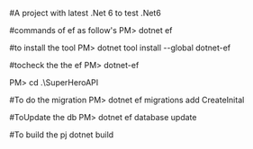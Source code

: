 #A project with latest .Net 6 to test .Net6

#commands of ef as follow's
PM> dotnet ef

#to install the tool
PM> dotnet tool install --global dotnet-ef

#tocheck the the ef
PM> dotnet-ef

PM> cd .\SuperHeroAPI

#To do the migration
PM> dotnet ef migrations add CreateInital

#ToUpdate the db
PM> dotnet ef database update

#To build the pj 
dotnet build


